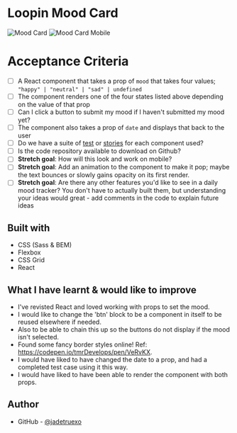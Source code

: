 # Loopin Mood Card

![Mood Card](https://github.com/jadetruexo/lets-loopin-project/blob/main/src/mood.jpg?raw=true)
![Mood Card Mobile](https://github.com/jadetruexo/lets-loopin-project/blob/main/src/mobile-mood.jpg?raw=true)

# Acceptance Criteria

- [ ] A React component that takes a prop of `mood` that takes four values; `"happy" | "neutral" | "sad" | undefined`
- [ ] The component renders one of the four states listed above depending on the value of that prop
- [ ] Can I click a button to submit my mood if I haven't submitted my mood yet?
- [ ] The component also takes a prop of `date` and displays that back to the user
- [ ] Do we have a suite of [test](https://testing-library.com/docs/react-testing-library/intro/) or [stories](https://storybook.js.org/) for each component used?
- [ ] Is the code repository available to download on Github?
- [ ] **Stretch goal**: How will this look and work on mobile?
- [ ] **Stretch goal**:
      Add an animation to the component to make it pop; maybe the text bounces or slowly gains opacity on its first render.
- [ ] **Stretch goal**:
      Are there any other features you'd like to see in a daily mood tracker? You don't have to actually built them, but understanding your ideas would great - add comments in the code to explain future ideas

## Built with

- CSS (Sass & BEM)
- Flexbox
- CSS Grid
- React

## What I have learnt & would like to improve

- I've revisted React and loved working with props to set the mood.
- I would like to change the 'btn' block to be a component in itself to be reused elsewhere if needed.
- Also to be able to chain this up so the buttons do not display if the mood isn't selected.
- Found some fancy border styles online! Ref: https://codepen.io/tmrDevelops/pen/VeRvKX.
- I would have liked to have changed the date to a prop, and had a completed test case using it this way.
- I would have liked to have been able to render the component with both props.

## Author

- GitHub - [@jadetruexo](https://github.com/jadetruexo/)

